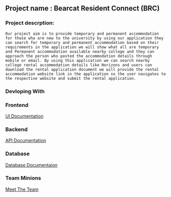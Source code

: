 ## Project name : Bearcat Resident Connect (BRC)

### Project descrption:

`Our project aim is to provide temporary and permanent accommodation for those who are new to the university by using our application they can search for temporary and permanent accommodation based on their requirements in the application we will show what all are temporary and Permanent accommodation available nearby college and they can approach the person who posted the accommodation details through mobile or email. By using this application we can search nearby college rental accommodation details like Horizons and users can download the rental application document we will provide the rental accommodation website link in the application so the user navigates to the respective website and submit the rental application.`

### Devloping With

### Frontend

[UI Documentation](./UI/README.md)

### Backend

[API Documentation](./api/README.md)

### Database

[Database Documentaion](./docs/database/README.md)

### Team Minions

[Meet The Team](https://github.com/BearcatResidentConnect/BRC/wiki/Meet-The-Team)
